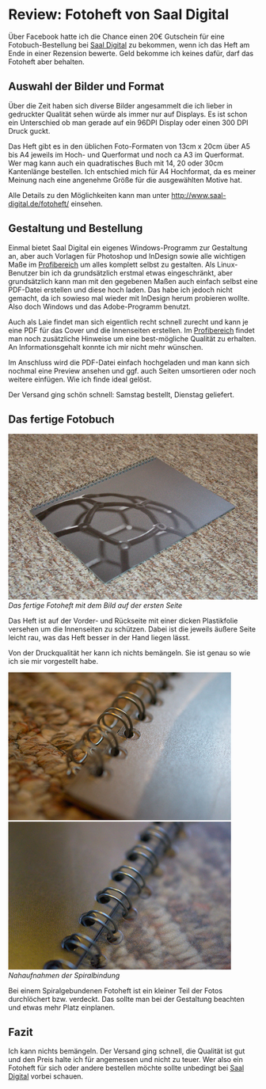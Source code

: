 # Review: Fotoheft von Saal Digital


Über Facebook hatte ich die Chance einen 20€ Gutschein für eine Fotobuch-Bestellung bei [Saal Digital](https://www.facebook.com/Saal.Digital/) zu bekommen, wenn ich das Heft am Ende in einer Rezension bewerte. Geld bekomme ich keines dafür, darf das Fotoheft aber behalten.



## Auswahl der Bilder und Format

Über die Zeit haben sich diverse Bilder angesammelt die ich lieber in gedruckter Qualität sehen würde als immer nur auf Displays. Es ist schon ein Unterschied ob man gerade auf ein 96DPI Display oder einen 300 DPI Druck guckt.

Das Heft gibt es in den üblichen Foto-Formaten von 13cm x 20cm über A5 bis A4 jeweils im Hoch- und Querformat und noch ca A3 im Querformat. Wer mag kann auch ein quadratisches Buch mit 14, 20 oder 30cm Kantenlänge bestellen. Ich entschied mich für A4 Hochformat, da es meiner Meinung nach eine angenehme Größe für die ausgewählten Motive hat.

Alle Details zu den Möglichkeiten kann man unter http://www.saal-digital.de/fotoheft/ einsehen.



## Gestaltung und Bestellung

Einmal bietet Saal Digital ein eigenes Windows-Programm zur Gestaltung an, aber auch Vorlagen für Photoshop und InDesign sowie alle wichtigen Maße im [Profibereich](http://www.saal-digital.de/service/profibereich/) um alles komplett selbst zu gestalten. Als Linux-Benutzer bin ich da grundsätzlich erstmal etwas eingeschränkt, aber grundsätzlich kann man mit den gegebenen Maßen auch einfach selbst eine PDF-Datei erstellen und diese hoch laden. Das habe ich jedoch nicht gemacht, da ich sowieso mal wieder mit InDesign herum probieren wollte. Also doch Windows und das Adobe-Programm benutzt.

Auch als Laie findet man sich eigentlich recht schnell zurecht und kann je eine PDF für das Cover und die Innenseiten erstellen. Im [Profibereich](http://www.saal-digital.de/service/profibereich/) findet man noch zusätzliche Hinweise um eine best-mögliche Qualität zu erhalten. An Informationsgehalt konnte ich mir nicht mehr wünschen.

Im Anschluss wird die PDF-Datei einfach hochgeladen und man kann sich nochmal eine Preview ansehen und ggf. auch Seiten umsortieren oder noch weitere einfügen. Wie ich finde ideal gelöst.

Der Versand ging schön schnell: Samstag bestellt, Dienstag geliefert. 



## Das fertige Fotobuch

![](DSC_0002.jpg)  
_Das fertige Fotoheft mit dem Bild auf der ersten Seite_

Das Heft ist auf der Vorder- und Rückseite mit einer dicken Plastikfolie versehen um die Innenseiten zu schützen. Dabei ist die jeweils äußere Seite leicht rau, was das Heft besser in der Hand liegen lässt. 

Von der Druckqualität her kann ich nichts bemängeln. Sie ist genau so wie ich sie mir vorgestellt habe.  

![](450_DSC_0005.jpg)
![](450_DSC_0015.jpg)  
_Nahaufnahmen der Spiralbindung_

Bei einem Spiralgebundenen Fotoheft ist ein kleiner Teil der Fotos durchlöchert bzw. verdeckt. Das sollte man bei der Gestaltung beachten und etwas mehr Platz einplanen.




## Fazit

Ich kann nichts bemängeln. Der Versand ging schnell, die Qualität ist gut und den Preis halte ich für angemessen und nicht zu teuer. Wer also ein Fotoheft für sich oder andere bestellen möchte sollte unbedingt bei [Saal Digital](https://www.saal-digital.de/) vorbei schauen.
